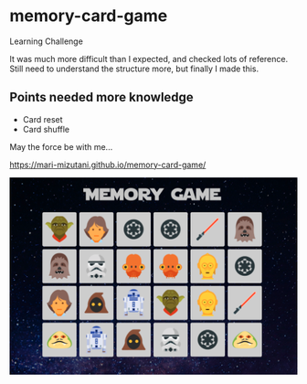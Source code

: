 # memory-card-game
Learning Challenge

It was much more difficult than I expected, and checked lots of reference.
Still need to understand the structure more, but finally I made this.

## Points needed more knowledge
- Card reset
- Card shuffle


May the force be with me...

https://mari-mizutani.github.io/memory-card-game/

![screenshot](img/image.png)